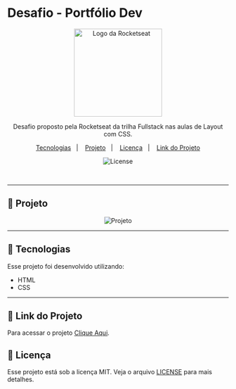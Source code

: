 # Desafio - Portfólio Dev

<p align="center">
  <img alt="Logo da Rocketseat" src="https://github.com/user-attachments/assets/39908634-2aee-4435-8513-fb952559fe3c" width="200px" />
</p>

<p align="center">
  Desafio proposto pela Rocketseat da trilha Fullstack nas aulas de Layout com CSS.
</p>

<p align="center">
  <a href="#-tecnologias">Tecnologias</a>&nbsp;&nbsp;&nbsp;|&nbsp;&nbsp;&nbsp;
  <a href="#-projeto">Projeto</a>&nbsp;&nbsp;&nbsp;|&nbsp;&nbsp;&nbsp;
  <a href="#-licença">Licença</a>&nbsp;&nbsp;&nbsp;|&nbsp;&nbsp;&nbsp;
  <a href="#-link-do-projeto">Link do Projeto</a>
</p>

<p align="center">
  <img alt="License" src="https://img.shields.io/static/v1?label=license&message=MIT&color=0F172A&labelColor=1D4ED8">
</p>

<br>

---

##  📂 Projeto

<p align="center">
  <img alt="Projeto" src="https://github.com/user-attachments/assets/ea532ad7-d698-467f-99fd-7b968de4d61a">
</p>

---

## 🚀 Tecnologias

Esse projeto foi desenvolvido utilizando:

- HTML
- CSS

---

## 🔗 Link do Projeto

Para acessar o projeto <a href="https://desafio-portfolio-dev.vercel.app/" target="_blank">Clique Aqui</a>.


## 📝 Licença

Esse projeto está sob a licença MIT. Veja o arquivo [LICENSE](./LICENSE) para mais detalhes.
